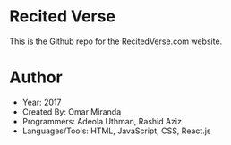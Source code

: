# Recited Verse

This is the Github repo for the RecitedVerse.com website.

# Author
- Year: 2017
- Created By: Omar Miranda
- Programmers: Adeola Uthman, Rashid Aziz
- Languages/Tools: HTML, JavaScript, CSS, React.js
